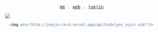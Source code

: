 <p align="center">
  <samp>
    <a href="https://github.com/chunshand">me</a> .
    <a href="https://chunshand.github.io">web</a> .
    <a href="https://juejin.cn/user/114004937933352">juejin</a> 
  </samp>
</p>
<img src="http://juejin-card.vercel.app/api?uid=114004937933352"/>


```html
  <img src="http://juejin-card.vercel.app/api?uid=[you jujin uid]"/>
```
